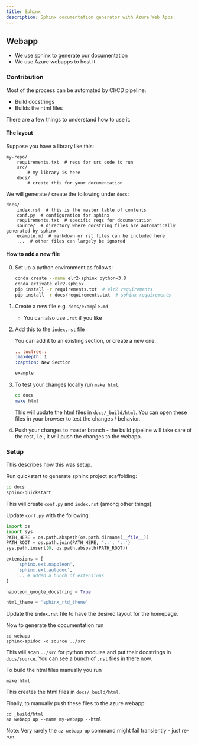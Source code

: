 ```yaml
---
title: Sphinx
description: Sphinx documentation generator with Azure Web Apps.
---
```


## Webapp

- We use sphinx to generate our documentation
- We use Azure webapps to host it

### Contribution

Most of the process can be automated by CI/CD pipeline:

- Build docstrings
- Builds the html files

There are a few things to understand how to use it.

#### The layout

Suppose you have a library like this:

```
my-repo/
    requirements.txt  # reqs for src code to run
    src/
        # my library is here
    docs/
        # create this for your documentation
```

We will generate / create the following under `docs`:

```
docs/
    index.rst  # this is the master table of contents
    conf.py  # configuration for sphinx
    requirements.txt  # specific reqs for documentation
    source/  # directory where docstring files are automatically generated by sphinx
    example.md  # markdown or rst files can be included here
    ...  # other files can largely be ignored
```

#### How to add a new file

0. Set up a python environment as follows:

    ```bash
    conda create --name elr2-sphinx python=3.8
    conda activate elr2-sphinx
    pip install -r requirements.txt  # elr2 requirements
    pip install -r docs/requirements.txt  # sphinx requirements
    ```
1. Create a new file e.g. `docs/example.md`
    - You can also use `.rst` if you like
2. Add this to the `index.rst` file

    You can add it to an existing section, or create a new one.

    ```rst
    .. toctree::
    :maxdepth: 1
    :caption: New Section

    example
    ```
3. To test your changes locally run `make html`:
    ```bash
    cd docs
    make html
    ```
    This will update the html files in `docs/_build/html`. You can open these
    files in your browser to test the changes / behavior.
4. Push your changes to master branch - the build pipeline will take care of the
    rest, i.e., it will push the changes to the webapp.


### Setup

This describes how this was setup.

Run quickstart to generate sphinx project scaffolding:

```bash
cd docs
sphinx-quickstart
```

This will create `conf.py` and `index.rst` (among other things).

Update `conf.py` with the following:

```python
import os
import sys
PATH_HERE = os.path.abspath(os.path.dirname(__file__))
PATH_ROOT = os.path.join(PATH_HERE, '..', '..')
sys.path.insert(0, os.path.abspath(PATH_ROOT))

extensions = [
    'sphinx.ext.napoleon',
    'sphinx.ext.autodoc',
    ... # added a bunch of extensions
]

napoleon_google_docstring = True

html_theme = 'sphinx_rtd_theme'
```

Update the `index.rst` file to have the desired layout for the homepage.

Now to generate the documentation run

```
cd webapp
sphinx-apidoc -o source ../src
```

This will scan `../src` for python modules and put their docstrings
in `docs/source`. You can see a bunch of `.rst` files in there now.

To build the html files manually you run

```
make html
```

This creates the html files in `docs/_build/html`.

Finally, to manually push these files to the azure webapp:

```
cd _build/html
az webapp up --name my-webapp --html
```

Note: Very rarely the `az webapp up` command might fail transiently - just re-run.
